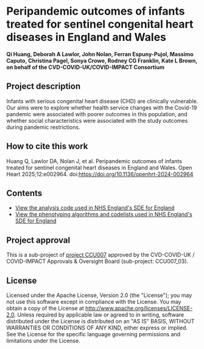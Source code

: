 # Peripandemic outcomes of infants treated for sentinel congenital heart diseases in England and Wales

**Qi Huang, Deborah A Lawlor, John Nolan, Ferran Espuny-Pujol, Massimo Caputo, Christina Pagel, Sonya Crowe, Rodney CG Franklin, Kate L Brown, on behalf of the CVD-COVID-UK/COVID-IMPACT Consortium**

## Project description

Infants with serious congenital heart disease (CHD) are clinically vulnerable.  Our aims were to explore whether health service changes with the Covid-19 pandemic were associated with poorer outcomes in this population, and whether social characteristics were associated with the study outcomes during pandemic restrictions.

## How to cite this work
Huang Q, Lawlor DA, Nolan J, et al. Peripandemic outcomes of infants treated for sentinel congenital heart diseases in England and Wales. Open Heart 2025;12:e002964. doi:https://doi.org/10.1136/openhrt-2024-002964

## Contents

* [View the analysis code used in NHS England's SDE for England](https://github.com/BHFDSC/CCU007_03/tree/main/code)
* [View the phenotyping algorithms and codelists used in NHS England's SDE for England](https://github.com/BHFDSC/CCU007_03/tree/main/phenotypes)

## Project approval

This is a sub-project of [project CCU007](https://github.com/BHFDSC/CCU007) approved by the CVD-COVID-UK / COVID-IMPACT Approvals & Oversight Board (sub-project: CCU007_03).

## License

Licensed under the Apache License, Version 2.0 (the "License"); you may not use this software except in compliance with the License. You may obtain a copy of the License at http://www.apache.org/licenses/LICENSE-2.0. Unless required by applicable law or agreed to in writing, software distributed under the License is distributed on an "AS IS" BASIS, WITHOUT WARRANTIES OR CONDITIONS OF ANY KIND, either express or implied. See the License for the specific language governing permissions and limitations under the License.
